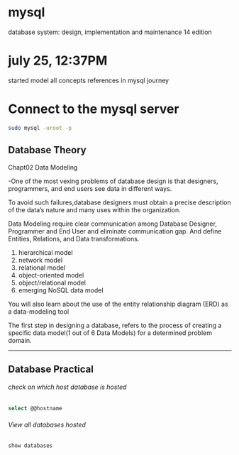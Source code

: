 # mysql
database system: design, implementation and maintenance 14 edition 

# july 25, 12:37PM
started model all concepts references in mysql journey 

# Connect to the mysql server
```sh
sudo mysql -uroot -p
```
## Database Theory
Chapt02 Data Modeling

-One of the most vexing problems of database design is that designers, programmers,
and end users see data in different ways.

To avoid such failures,database designers must obtain a precise description of the data’s nature and many uses
within the organization.

Data Modeling require clear communication among Database Designer, Programmer and End User and eliminate communication gap. And define Entities, Relations, and Data transformations.

1. hierarchical model
2. network model
3. relational model
4. object-oriented model
5. object/relational model
6. emerging NoSQL data model

You will also learn about the use of the entity relationship diagram (ERD) as a data-modeling
tool

The first step in designing a database, refers to the process of creating a specific data model(1 out of 6 Data Models) for a determined problem domain.

***

## Database Practical

###### check on which host database is hosted

```sh
select @@hostname
```
###### View all databases hosted
```sh
show databases
```
